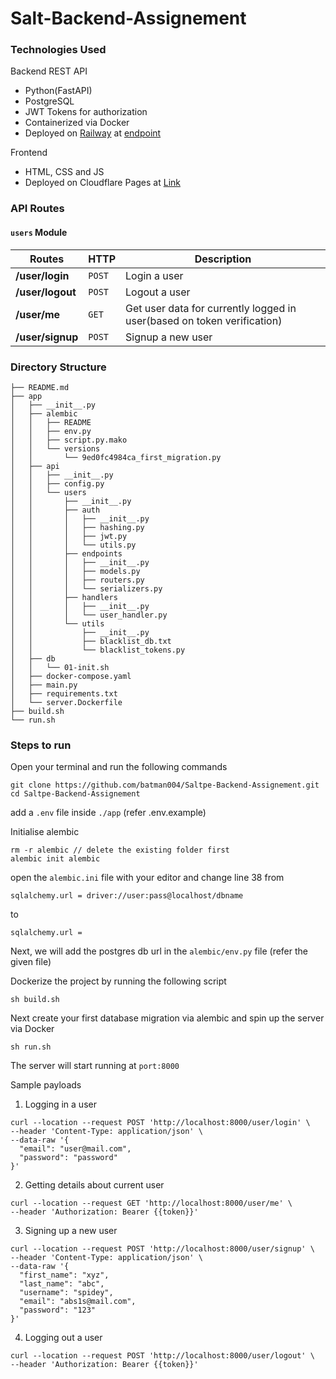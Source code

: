 # Salt-Backend-Assignement

### Technologies Used
Backend REST API
 - Python(FastAPI)
 - PostgreSQL
 - JWT Tokens for authorization
 - Containerized via Docker 
 - Deployed on [Railway](https://railway.app/) at [endpoint](https://saltpe-backend-assignment-production.up.railway.app/)

Frontend
 - HTML, CSS and JS 
 - Deployed on Cloudflare Pages at [Link](https://saltpe-backend-assignment.pages.dev/)

### API Routes

#### `users` Module

Routes | HTTP | Description
--- | --- | ---
**/user/login** | `POST` | Login a user
**/user/logout** | `POST` | Logout a user
**/user/me** | `GET` | Get user data for currently logged in user(based on token verification)
**/user/signup** | `POST` | Signup a new user


### Directory Structure

```
├── README.md
├── app
│   ├── __init__.py
│   ├── alembic
│   │   ├── README
│   │   ├── env.py
│   │   ├── script.py.mako
│   │   └── versions
│   │       └── 9ed0fc4984ca_first_migration.py
│   ├── api
│   │   ├── __init__.py
│   │   ├── config.py
│   │   └── users
│   │       ├── __init__.py
│   │       ├── auth
│   │       │   ├── __init__.py
│   │       │   ├── hashing.py
│   │       │   ├── jwt.py
│   │       │   └── utils.py
│   │       ├── endpoints
│   │       │   ├── __init__.py
│   │       │   ├── models.py
│   │       │   ├── routers.py
│   │       │   └── serializers.py
│   │       ├── handlers
│   │       │   ├── __init__.py
│   │       │   └── user_handler.py
│   │       └── utils
│   │           ├── __init__.py
│   │           ├── blacklist_db.txt
│   │           └── blacklist_tokens.py
│   ├── db
│   │   └── 01-init.sh
│   ├── docker-compose.yaml
│   ├── main.py
│   ├── requirements.txt
│   └── server.Dockerfile
├── build.sh
└── run.sh
```

### Steps to run
Open your terminal and run the following commands
```
git clone https://github.com/batman004/Saltpe-Backend-Assignement.git
cd Saltpe-Backend-Assignement
```
add a `.env` file inside `./app` (refer .env.example)

Initialise alembic
```
rm -r alembic // delete the existing folder first
alembic init alembic
```

open the `alembic.ini` file with your editor and change line 38 from

```
sqlalchemy.url = driver://user:pass@localhost/dbname
```
to
```
sqlalchemy.url =
```

Next, we will add the postgres db url in the `alembic/env.py` file (refer the given file)


Dockerize the project by running the following script
```
sh build.sh
```

Next create your first database migration via alembic and spin up the server via Docker

```
sh run.sh
```

The server will start running at `port:8000`


Sample payloads

1. Logging in a user

```
curl --location --request POST 'http://localhost:8000/user/login' \
--header 'Content-Type: application/json' \
--data-raw '{
  "email": "user@mail.com",
  "password": "password"
}'
```

2. Getting details about current user

```
curl --location --request GET 'http://localhost:8000/user/me' \
--header 'Authorization: Bearer {{token}}'

```
3. Signing up a new user

```
curl --location --request POST 'http://localhost:8000/user/signup' \
--header 'Content-Type: application/json' \
--data-raw '{
  "first_name": "xyz",
  "last_name": "abc",
  "username": "spidey",
  "email": "abs1s@mail.com",
  "password": "123"
}'

```
4. Logging out a user

```
curl --location --request POST 'http://localhost:8000/user/logout' \
--header 'Authorization: Bearer {{token}}'
```
